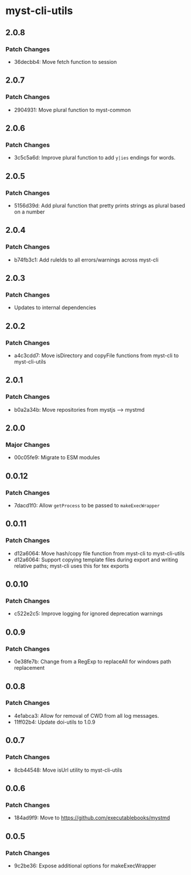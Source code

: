 # myst-cli-utils

## 2.0.8

### Patch Changes

- 36decbb4: Move fetch function to session

## 2.0.7

### Patch Changes

- 2904931: Move plural function to myst-common

## 2.0.6

### Patch Changes

- 3c5c5a6d: Improve plural function to add `y|ies` endings for words.

## 2.0.5

### Patch Changes

- 5156d39d: Add plural function that pretty prints strings as plural based on a number

## 2.0.4

### Patch Changes

- b74fb3c1: Add ruleIds to all errors/warnings across myst-cli

## 2.0.3

### Patch Changes

- Updates to internal dependencies

## 2.0.2

### Patch Changes

- a4c3cdd7: Move isDirectory and copyFile functions from myst-cli to myst-cli-utils

## 2.0.1

### Patch Changes

- b0a2a34b: Move repositories from mystjs --> mystmd

## 2.0.0

### Major Changes

- 00c05fe9: Migrate to ESM modules

## 0.0.12

### Patch Changes

- 7dacd1f0: Allow `getProcess` to be passed to `makeExecWrapper`

## 0.0.11

### Patch Changes

- d12a6064: Move hash/copy file function from myst-cli to myst-cli-utils
- d12a6064: Support copying template files during export and writing relative paths; myst-cli uses this for tex exports

## 0.0.10

### Patch Changes

- c522e2c5: Improve logging for ignored deprecation warnings

## 0.0.9

### Patch Changes

- 0e38fe7b: Change from a RegExp to replaceAll for windows path replacement

## 0.0.8

### Patch Changes

- 4e1abca3: Allow for removal of CWD from all log messages.
- 11ff02b4: Update doi-utils to 1.0.9

## 0.0.7

### Patch Changes

- 8cb44548: Move isUrl utility to myst-cli-utils

## 0.0.6

### Patch Changes

- 184ad9f9: Move to https://github.com/executablebooks/mystmd

## 0.0.5

### Patch Changes

- 9c2be36: Expose additional options for makeExecWrapper
